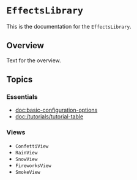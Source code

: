# ``EffectsLibrary``

This is the documentation for the `EffectsLibrary`.

## Overview

Text for the overview.

## Topics

### Essentials

- <doc:basic-configuration-options>
- <doc:/tutorials/tutorial-table>

### Views

- ``ConfettiView``
- ``RainView``
- ``SnowView``
- ``FireworksView``
- ``SmokeView``
